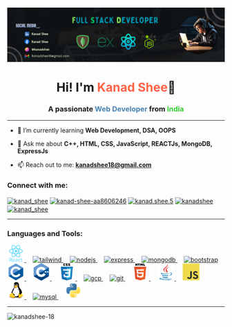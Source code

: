 ![logo](https://github.com/KanadShee-18/KanadShee-18/blob/main/Copy%20of%20Black%20Minimal%20Business%20Personal%20Profile%20Linkedin%20Banner.png)

<h1 align="center">Hi! I'm <span style="color: #ff6347;">Kanad Shee</span>👋 </h1>
<h3 align="center">A passionate <span style="color: #4682b4;">Web Developer</span> from <span style="color: #32cd32;">India</span></h3>

<hr>

<img src="https://media.giphy.com/media/v1.Y2lkPTc5MGI3NjExY2Q1ZWo3dDZwOGEyMWtzOTg0N2MydDdvbDQ0eWhpYjNsazV5djFkYiZlcD12MV9pbnRlcm5hbF9naWZfYnlfaWQmY3Q9Zw/qgQUggAC3Pfv687qPC/giphy.gif" width="250px" align="right" alt=""/>

- 🌱 I’m currently learning **Web Development, DSA, OOPS**

- 💬 Ask me about **C++, HTML, CSS, JavaScript, REACTJs, MongoDB, ExpressJs**

- 📫 Reach out to me: **kanadshee18@gmail.com**



<h3 align="left">Connect with me:</h3>
<p align="left">
<a href="https://twitter.com/kanad_shee" target="blank"><img align="center" src="https://raw.githubusercontent.com/rahuldkjain/github-profile-readme-generator/master/src/images/icons/Social/twitter.svg" alt="kanad_shee" height="30" width="40" /></a>
<a href="https://linkedin.com/in/kanad-shee-aa8606246" target="blank"><img align="center" src="https://raw.githubusercontent.com/rahuldkjain/github-profile-readme-generator/master/src/images/icons/Social/linked-in-alt.svg" alt="kanad-shee-aa8606246" height="30" width="40" /></a>
<a href="https://fb.com/kanad.shee.5" target="blank"><img align="center" src="https://raw.githubusercontent.com/rahuldkjain/github-profile-readme-generator/master/src/images/icons/Social/facebook.svg" alt="kanad.shee.5" height="30" width="40" /></a>
<a href="https://instagram.com/kanadshee" target="blank"><img align="center" src="https://raw.githubusercontent.com/rahuldkjain/github-profile-readme-generator/master/src/images/icons/Social/instagram.svg" alt="kanadshee" height="30" width="40" /></a>
<a href="https://www.leetcode.com/kanad_shee" target="blank"><img align="center" src="https://raw.githubusercontent.com/rahuldkjain/github-profile-readme-generator/master/src/images/icons/Social/leet-code.svg" alt="kanad_shee" height="30" width="40" /></a>
</p>

<hr>

<h3 align="left">Languages and Tools:</h3>
<!-- <p align="left"> <a href="https://reactjs.org/" target="_blank" rel="noreferrer"> <img src="https://raw.githubusercontent.com/devicons/devicon/master/icons/react/react-original-wordmark.svg" alt="react" width="40" height="40"/> </a> <a href="https://tailwindcss.com/" target="_blank" rel="noreferrer"> <img src="https://www.vectorlogo.zone/logos/tailwindcss/tailwindcss-icon.svg" alt="tailwind" width="40" height="40"/> </a> <a href="https://nodejs.org" target="_blank" rel="noreferrer"> <img src="https://nodejs.org/static/logos/nodejsStackedLight.svg" alt="nodejs" width="50" height="auto"/> </a> <a href="https://expressjs.com" target="_blank" rel="noreferrer"> <img src="https://www.peanutsquare.com/wp-content/uploads/2024/04/Express.png" alt="express" width="auto" height="40"/> </a> <a href="https://www.mongodb.com/" target="_blank" rel="noreferrer"> <img src="https://pbs.twimg.com/profile_images/1452637606559326217/GFz_P-5e_400x400.png" alt="mongodb" width="40" height="40"/> </a> <a href="https://getbootstrap.com" target="_blank" rel="noreferrer"> <img src="https://upload.wikimedia.org/wikipedia/commons/b/b2/Bootstrap_logo.svg" alt="bootstrap" width="auto" height="40"/> </a> <a href="https://www.cprogramming.com/" target="_blank" rel="noreferrer"> <img src="https://raw.githubusercontent.com/devicons/devicon/master/icons/c/c-original.svg" alt="c" width="40" height="40"/> </a> <a href="https://www.w3schools.com/cpp/" target="_blank" rel="noreferrer"> <img src="https://raw.githubusercontent.com/devicons/devicon/master/icons/cplusplus/cplusplus-original.svg" alt="cplusplus" width="40" height="40"/> </a> <a href="https://www.w3schools.com/css/" target="_blank" rel="noreferrer"> <img src="https://raw.githubusercontent.com/devicons/devicon/master/icons/css3/css3-original-wordmark.svg" alt="css3" width="40" height="40"/> </a>  <a href="https://cloud.google.com" target="_blank" rel="noreferrer"> <img src="https://www.vectorlogo.zone/logos/google_cloud/google_cloud-icon.svg" alt="gcp" width="40" height="40"/> </a> <a href="https://git-scm.com/" target="_blank" rel="noreferrer"> <img src="https://www.vectorlogo.zone/logos/git-scm/git-scm-icon.svg" alt="git" width="40" height="40"/> </a> <a href="https://www.w3.org/html/" target="_blank" rel="noreferrer"> <img src="https://raw.githubusercontent.com/devicons/devicon/master/icons/html5/html5-original-wordmark.svg" alt="html5" width="40" height="40"/> </a> <a href="https://www.java.com" target="_blank" rel="noreferrer"> <img src="https://raw.githubusercontent.com/devicons/devicon/master/icons/java/java-original.svg" alt="java" width="40" height="40"/> </a> <a href="https://developer.mozilla.org/en-US/docs/Web/JavaScript" target="_blank" rel="noreferrer"> <img src="https://raw.githubusercontent.com/devicons/devicon/master/icons/javascript/javascript-original.svg" alt="javascript" width="40" height="40"/> </a> <a href="https://www.linux.org/" target="_blank" rel="noreferrer"> <img src="https://raw.githubusercontent.com/devicons/devicon/master/icons/linux/linux-original.svg" alt="linux" width="40" height="40"/> </a>  <a href="https://www.mysql.com/" target="_blank" rel="noreferrer"> <img src="https://www.pngplay.com/wp-content/uploads/7/Mysql-Logo-PNG-Free-File-Download.png" alt="mysql" width="40" height="40"/> </a>  <a href="https://www.python.org" target="_blank" rel="noreferrer"> <img src="https://raw.githubusercontent.com/devicons/devicon/master/icons/python/python-original.svg" alt="python" width="40" height="40"/> </a>  </p> -->
<p align="left">
  <a href="https://reactjs.org/" target="_blank" rel="noreferrer" style="margin-right: 15px;">
    <img src="https://raw.githubusercontent.com/devicons/devicon/master/icons/react/react-original-wordmark.svg" alt="react" width="40" height="40"/>
  </a>
  <a href="https://tailwindcss.com/" target="_blank" rel="noreferrer" style="margin-right: 15px;">
    <img src="https://www.vectorlogo.zone/logos/tailwindcss/tailwindcss-icon.svg" alt="tailwind" width="40" height="40"/>
  </a>
  <a href="https://nodejs.org" target="_blank" rel="noreferrer" style="margin-right: 15px;">
    <img src="https://nodejs.org/static/logos/nodejsStackedLight.svg" alt="nodejs" width="50" height="auto"/>
  </a>
  <a href="https://expressjs.com" target="_blank" rel="noreferrer" style="margin-right: 15px;">
    <img src="https://www.peanutsquare.com/wp-content/uploads/2024/04/Express.png" alt="express" width="auto" height="40"/>
  </a>
  <a href="https://www.mongodb.com/" target="_blank" rel="noreferrer" style="margin-right: 15px;">
    <img src="https://pbs.twimg.com/profile_images/1452637606559326217/GFz_P-5e_400x400.png" alt="mongodb" width="40" height="40"/>
  </a>
  <a href="https://getbootstrap.com" target="_blank" rel="noreferrer" style="margin-right: 15px;">
    <img src="https://upload.wikimedia.org/wikipedia/commons/b/b2/Bootstrap_logo.svg" alt="bootstrap" width="auto" height="40"/>
  </a>
  <a href="https://www.cprogramming.com/" target="_blank" rel="noreferrer" style="margin-right: 15px;">
    <img src="https://raw.githubusercontent.com/devicons/devicon/master/icons/c/c-original.svg" alt="c" width="40" height="40"/>
  </a>
  <a href="https://www.w3schools.com/cpp/" target="_blank" rel="noreferrer" style="margin-right: 15px;">
    <img src="https://raw.githubusercontent.com/devicons/devicon/master/icons/cplusplus/cplusplus-original.svg" alt="cplusplus" width="40" height="40"/>
  </a>
  <a href="https://www.w3schools.com/css/" target="_blank" rel="noreferrer" style="margin-right: 15px;">
    <img src="https://raw.githubusercontent.com/devicons/devicon/master/icons/css3/css3-original-wordmark.svg" alt="css3" width="40" height="40"/>
  </a>
  <a href="https://cloud.google.com" target="_blank" rel="noreferrer" style="margin-right: 15px;">
    <img src="https://www.vectorlogo.zone/logos/google_cloud/google_cloud-icon.svg" alt="gcp" width="40" height="40"/>
  </a>
  <a href="https://git-scm.com/" target="_blank" rel="noreferrer" style="margin-right: 15px;">
    <img src="https://www.vectorlogo.zone/logos/git-scm/git-scm-icon.svg" alt="git" width="40" height="40"/>
  </a>
  <a href="https://www.w3.org/html/" target="_blank" rel="noreferrer" style="margin-right: 15px;">
    <img src="https://raw.githubusercontent.com/devicons/devicon/master/icons/html5/html5-original-wordmark.svg" alt="html5" width="40" height="40"/>
  </a>
  <a href="https://www.java.com" target="_blank" rel="noreferrer" style="margin-right: 15px;">
    <img src="https://raw.githubusercontent.com/devicons/devicon/master/icons/java/java-original.svg" alt="java" width="40" height="40"/>
  </a>
  <a href="https://developer.mozilla.org/en-US/docs/Web/JavaScript" target="_blank" rel="noreferrer" style="margin-right: 15px;">
    <img src="https://raw.githubusercontent.com/devicons/devicon/master/icons/javascript/javascript-original.svg" alt="javascript" width="40" height="40"/>
  </a>
  <a href="https://www.linux.org/" target="_blank" rel="noreferrer" style="margin-right: 15px;">
    <img src="https://raw.githubusercontent.com/devicons/devicon/master/icons/linux/linux-original.svg" alt="linux" width="40" height="40"/>
  </a>
  <a href="https://www.mysql.com/" target="_blank" rel="noreferrer" style="margin-right: 15px;">
    <img src="https://www.pngplay.com/wp-content/uploads/7/Mysql-Logo-PNG-Free-File-Download.png" alt="mysql" width="40" height="40"/>
  </a>
  <a href="https://www.python.org" target="_blank" rel="noreferrer" style="margin-right: 15px;">
    <img src="https://raw.githubusercontent.com/devicons/devicon/master/icons/python/python-original.svg" alt="python" width="40" height="40"/>
  </a>
</p>


<hr>

<p><img align="left" src="https://github-readme-stats.vercel.app/api/top-langs?username=kanadshee-18&show_icons=true&locale=en&layout=compact" alt="kanadshee-18" /></p>
